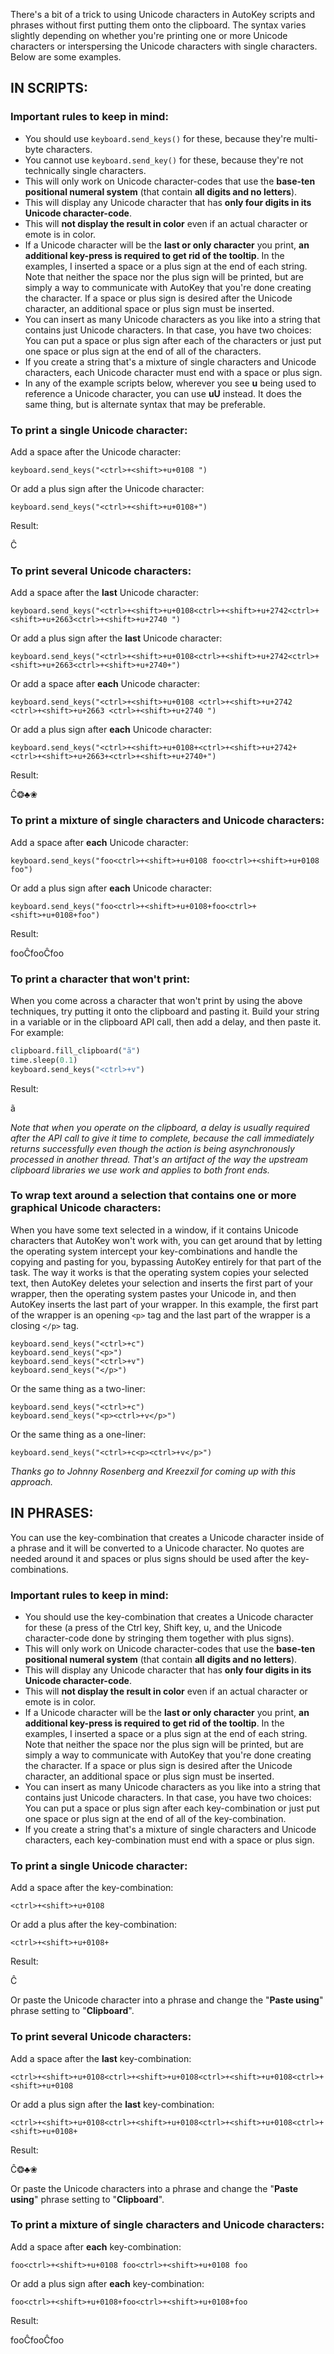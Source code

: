 There's a bit of a trick to using Unicode characters in AutoKey scripts and phrases without first putting them onto the clipboard. The syntax varies slightly depending on whether you're printing one or more Unicode characters or interspersing the Unicode characters with single characters. Below are some examples.

## IN SCRIPTS:

### Important rules to keep in mind:
- You should use `keyboard.send_keys()` for these, because they're multi-byte characters.
- You cannot use `keyboard.send_key()` for these, because they're not technically single characters.
- This will only work on Unicode character-codes that use the **base-ten positional numeral system** (that contain **all digits and no letters**).
- This will display any Unicode character that has **only four digits in its Unicode character-code**.
- This will **not display the result in color** even if an actual character or emote is in color.
- If a Unicode character will be the **last or only character** you print, **an additional key-press is required to get rid of the tooltip**. In the examples, I inserted a space or a plus sign at the end of each string. Note that neither the space nor the plus sign will be printed, but are simply a way to communicate with AutoKey that you're done creating the character. If a space or plus sign is desired after the Unicode character, an additional space or plus sign must be inserted.
- You can insert as many Unicode characters as you like into a string that contains just Unicode characters. In that case, you have two choices: You can put a space or plus sign after each of the characters or just put one space or plus sign at the end of all of the characters.
- If you create a string that's a mixture of single characters and Unicode characters, each Unicode character must end with a space or plus sign.
- In any of the example scripts below, wherever you see **u** being used to reference a Unicode character, you can use **uU** instead. It does the same thing, but is alternate syntax that may be preferable.

### To print a single Unicode character:

Add a space after the Unicode character:

`keyboard.send_keys("<ctrl>+<shift>+u+0108 ")`

Or add a plus sign after the Unicode character:

`keyboard.send_keys("<ctrl>+<shift>+u+0108+")`

Result:

Ĉ

### To print several Unicode characters:

Add a space after the **last** Unicode character:

`keyboard.send_keys("<ctrl>+<shift>+u+0108<ctrl>+<shift>+u+2742<ctrl>+<shift>+u+2663<ctrl>+<shift>+u+2740 ")`

Or add a plus sign after the **last** Unicode character:

`keyboard.send_keys("<ctrl>+<shift>+u+0108<ctrl>+<shift>+u+2742<ctrl>+<shift>+u+2663<ctrl>+<shift>+u+2740+")`

Or add a space after **each** Unicode character:

`keyboard.send_keys("<ctrl>+<shift>+u+0108 <ctrl>+<shift>+u+2742 <ctrl>+<shift>+u+2663 <ctrl>+<shift>+u+2740 ")`

Or add a plus sign after **each** Unicode character:

`keyboard.send_keys("<ctrl>+<shift>+u+0108+<ctrl>+<shift>+u+2742+<ctrl>+<shift>+u+2663+<ctrl>+<shift>+u+2740+")`

Result:

Ĉ❂♣❀

### To print a mixture of single characters and Unicode characters:

Add a space after **each** Unicode character:

`keyboard.send_keys("foo<ctrl>+<shift>+u+0108 foo<ctrl>+<shift>+u+0108 foo")`

Or add a plus sign after **each** Unicode character:

`keyboard.send_keys("foo<ctrl>+<shift>+u+0108+foo<ctrl>+<shift>+u+0108+foo")`

Result:

fooĈfooĈfoo

### To print a character that won't print:
When you come across a character that won't print by using the above techniques, try putting it onto the clipboard and pasting it. Build your string in a variable or in the clipboard API call, then add a delay, and then paste it. For example:
```python
clipboard.fill_clipboard("ã")
time.sleep(0.1)
keyboard.send_keys("<ctrl>+v")
```
Result:

ã

_Note that when you operate on the clipboard, a delay is usually required after the API call to give it time to complete, because the call immediately returns successfully even though the action is being asynchronously processed in another thread. That's an artifact of the way the upstream clipboard libraries we use work and applies to both front ends._

### To wrap text around a selection that contains one or more graphical Unicode characters:
When you have some text selected in a window, if it contains Unicode characters that AutoKey won't work with, you can get around that by letting the operating system intercept your key-combinations and handle the copying and pasting for you, bypassing AutoKey entirely for that part of the task. The way it works is that the operating system copies your selected text, then AutoKey deletes your selection and inserts the first part of your wrapper, then the operating system pastes your Unicode in, and then AutoKey inserts the last part of your wrapper. In this example, the first part of the wrapper is an opening ```<p>``` tag and the last part of the wrapper is a closing ```</p>``` tag.
```
keyboard.send_keys("<ctrl>+c")
keyboard.send_keys("<p>")
keyboard.send_keys("<ctrl>+v")
keyboard.send_keys("</p>")
```
Or the same thing as a two-liner:
```
keyboard.send_keys("<ctrl>+c")
keyboard.send_keys("<p><ctrl>+v</p>")
```
Or the same thing as a one-liner:
```
keyboard.send_keys("<ctrl>+c<p><ctrl>+v</p>")
```
_Thanks go to Johnny Rosenberg and Kreezxil for coming up with this approach._

## IN PHRASES:
You can use the key-combination that creates a Unicode character inside of a phrase and it will be converted to a Unicode character. No quotes are needed around it and spaces or plus signs should be used after the key-combinations.

### Important rules to keep in mind:
- You should use the key-combination that creates a Unicode character for these (a press of the Ctrl key, Shift key, u, and the Unicode character-code done by stringing them together with plus signs).
- This will only work on Unicode character-codes that use the **base-ten positional numeral system** (that contain **all digits and no letters**).
- This will display any Unicode character that has **only four digits in its Unicode character-code**.
- This will **not display the result in color** even if an actual character or emote is in color.
- If a Unicode character will be the **last or only character** you print, **an additional key-press is required to get rid of the tooltip**. In the examples, I inserted a space or a plus sign at the end of each string. Note that neither the space nor the plus sign will be printed, but are simply a way to communicate with AutoKey that you're done creating the character. If a space or plus sign is desired after the Unicode character, an additional space or plus sign must be inserted.
- You can insert as many Unicode characters as you like into a string that contains just Unicode characters. In that case, you have two choices: You can put a space or plus sign after each key-combination or just put one space or plus sign at the end of all of the key-combination.
- If you create a string that's a mixture of single characters and Unicode characters, each key-combination must end with a space or plus sign.

### To print a single Unicode character:

Add a space after the key-combination:

`<ctrl>+<shift>+u+0108 `

Or add a plus after the key-combination:

`<ctrl>+<shift>+u+0108+`

Result:

Ĉ

Or paste the Unicode character into a phrase and change the "**Paste using**" phrase setting to "**Clipboard**".

### To print several Unicode characters:

Add a space after the **last** key-combination:

`<ctrl>+<shift>+u+0108<ctrl>+<shift>+u+0108<ctrl>+<shift>+u+0108<ctrl>+<shift>+u+0108 `

Or add a plus sign after the **last** key-combination:

`<ctrl>+<shift>+u+0108<ctrl>+<shift>+u+0108<ctrl>+<shift>+u+0108<ctrl>+<shift>+u+0108+`

Result:

Ĉ❂♣❀

Or paste the Unicode characters into a phrase and change the "**Paste using**" phrase setting to "**Clipboard**".

### To print a mixture of single characters and Unicode characters:

Add a space after **each** key-combination:

`foo<ctrl>+<shift>+u+0108 foo<ctrl>+<shift>+u+0108 foo`

Or add a plus sign after **each** key-combination:

`foo<ctrl>+<shift>+u+0108+foo<ctrl>+<shift>+u+0108+foo`

Result:

fooĈfooĈfoo
